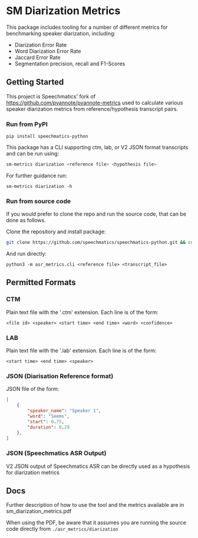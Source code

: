 # SM Diarization Metrics

This package includes tooling for a number of different metrics for benchmarking speaker diarization, including:

- Diarization Error Rate
- Word Diarization Error Rate
- Jaccard Error Rate
- Segmentation precision, recall and F1-Scores

## Getting Started

This project is Speechmatics' fork of https://github.com/pyannote/pyannote-metrics used to calculate various speaker diarization metrics from reference/hypothesis transcript pairs.

### Run from PyPI

```
pip install speechmatics-python
```

This package has a CLI supporting ctm, lab, or V2 JSON format transcripts and can be run using:

```bash
sm-metrics diarization <reference file> <hypothesis file>
```

For further guidance run:

```
sm-metrics diarization -h
```

### Run from source code

If you would prefer to clone the repo and run the source code, that can be done as follows.

Clone the repository and install package:
```bash
git clone https://github.com/speechmatics/speechmatics-python.git && cd speechmatics-python && python setup.py install
```

And run directly:
```
python3 -m asr_metrics.cli <reference file> <transcript_file>
```



## Permitted Formats

### CTM

Plain text file with the '.ctm' extension. Each line is of the form:
```
<file id> <speaker> <start time> <end time> <word> <confidence>
```

### LAB

Plain text file with the '.lab' extension. Each line is of the form:
```
<start time> <end time> <speaker>
```

### JSON (Diarisation Reference format)

JSON file of the form:

```json
[
    {
        "speaker_name": "Speaker 1",
        "word": "Seems",
        "start": 0.75,
        "duration": 0.29
    },
]

```

### JSON (Speechmatics ASR Output)

V2 JSON output of Speechmatics ASR can be directly used as a hypothesis for diarization metrics

## Docs

Further description of how to use the tool and the metrics available are in sm_diarization_metrics.pdf

When using the PDF, be aware that it assumes you are running the source code directly from `./asr_metrics/diarization`
